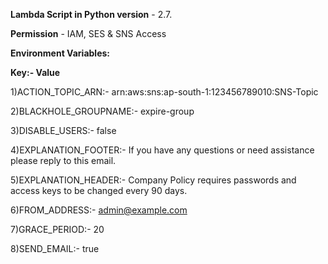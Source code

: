 **Lambda Script in Python version** - 2.7.

**Permission** - IAM, SES & SNS Access

**Environment Variables:**

**Key:- Value**

1)ACTION_TOPIC_ARN:- arn:aws:sns:ap-south-1:123456789010:SNS-Topic

2)BLACKHOLE_GROUPNAME:- 	expire-group

3)DISABLE_USERS:- 	false

4)EXPLANATION_FOOTER:- 	If you have any questions or need assistance please reply to this email.

5)EXPLANATION_HEADER:- 	Company Policy requires passwords and access keys to be changed every 90 days.

6)FROM_ADDRESS:- admin@example.com

7)GRACE_PERIOD:- 	20

8)SEND_EMAIL:- 	true

